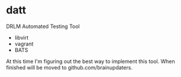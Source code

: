 # datt
DRLM Automated Testing Tool

- libvirt
- vagrant
- BATS

At this time I'm figuring out the best way to implement this tool. When finished will be moved to github.com/brainupdaters.

